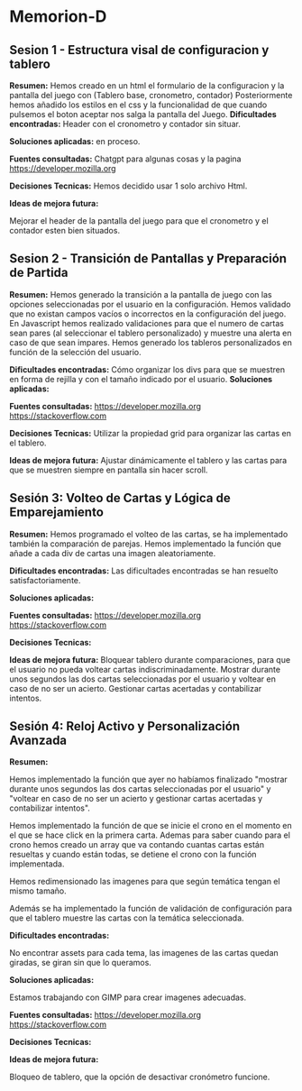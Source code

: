 # Memorion-D

## Sesion 1 - Estructura visal de configuracion y tablero


**Resumen:**
Hemos creado en un html el formulario de la configuracion y la pantalla del juego con (Tablero base, cronometro, contador)
Posteriormente hemos añadido los estilos en el css y la funcionalidad de que cuando pulsemos el boton aceptar nos salga la pantalla del Juego.
**Dificultades encontradas:**
Header con el cronometro y contador sin situar.

**Soluciones aplicadas:**
en proceso.

**Fuentes consultadas:**
Chatgpt para algunas cosas y la pagina https://developer.mozilla.org

**Decisiones Tecnicas:**
Hemos decidido usar 1 solo archivo Html.

**Ideas de mejora futura:**

Mejorar el header de la pantalla del juego para que el cronometro y el contador esten bien situados.

## Sesion 2 - Transición de Pantallas y Preparación de Partida

**Resumen:**
Hemos generado la transición a la pantalla de juego con las opciones seleccionadas por el usuario en la configuración. Hemos validado que no existan campos vacíos o incorrectos en la configuración del juego.
En Javascript hemos realizado validaciones para que el numero de cartas sean pares (al seleccionar el tablero personalizado) y muestre una alerta en caso de que sean impares. Hemos generado los tableros personalizados en función de la selección del usuario. 

**Dificultades encontradas:**
Cómo organizar los divs para que se muestren en forma de rejilla y con el tamaño indicado por el usuario. 
**Soluciones aplicadas:**

**Fuentes consultadas:**
https://developer.mozilla.org
https://stackoverflow.com

**Decisiones Tecnicas:**
Utilizar la propiedad grid para organizar las cartas en el tablero. 

**Ideas de mejora futura:**
Ajustar dinámicamente el tablero y las cartas para que se muestren siempre en pantalla sin hacer scroll.

## Sesión 3: Volteo de Cartas y Lógica de Emparejamiento

**Resumen:**
Hemos programado el volteo de las cartas, se ha implementado también la comparación de parejas.
Hemos implementado la función que añade a cada div de cartas una imagen aleatoriamente.


**Dificultades encontradas:**
Las dificultades encontradas se han resuelto satisfactoriamente. 

**Soluciones aplicadas:**


**Fuentes consultadas:**
https://developer.mozilla.org
https://stackoverflow.com

**Decisiones Tecnicas:**


**Ideas de mejora futura:**
Bloquear tablero durante comparaciones, para que el usuario no pueda voltear cartas indiscriminadamente.
Mostrar durante unos segundos las dos cartas seleccionadas por el usuario y voltear en caso de no ser un acierto.
Gestionar cartas acertadas y contabilizar intentos.


## Sesión 4: Reloj Activo y Personalización Avanzada

**Resumen:**

Hemos implementado la función que ayer no habíamos finalizado "mostrar durante unos segundos las dos cartas seleccionadas por el usuario" y "voltear en caso de no ser un acierto y gestionar cartas acertadas y contabilizar intentos".

Hemos implementado la función de que se inicie el crono en el momento en el que se hace click en la primera carta.
Ademas para saber cuando para el crono hemos creado un array que va contando cuantas cartas están resueltas y cuando están todas, se detiene el crono con la función implementada.

Hemos redimensionado las imagenes para que según temática tengan el mismo tamaño.

Además se ha implementado la función de validación de configuración para que el tablero muestre las cartas con la temática seleccionada. 


**Dificultades encontradas:**

No encontrar assets para cada tema, las imagenes de las cartas quedan giradas, se giran sin que lo queramos. 

**Soluciones aplicadas:**

Estamos trabajando con GIMP para crear imagenes adecuadas.

**Fuentes consultadas:**
https://developer.mozilla.org
https://stackoverflow.com

**Decisiones Tecnicas:**


**Ideas de mejora futura:**

Bloqueo de tablero, que la opción de desactivar cronómetro funcione. 

